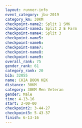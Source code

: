 ```yaml
---
layout: runner-info 
event_category: jbu-2019 
category_km: 30KM 
checkpoint-name2: Split 1 SMK 
checkpoint-name3: Split 2 E Farm 
checkpoint-name4: Split 3 
checkpoint-name5: 
checkpoint-name6: 
checkpoint-name7: 
checkpoint-name8: 
checkpoint-name9: 
overall_rank: 75
gender_rank: 61
category_rank: 20
bib: 32055
name: CHIA BOON KEK
distance: 30KM
category: 30KM Men Veteran
gender: Male
time: 4-13-16
start: 2-00-00
checkpoint2: 3-44-27
checkpoint3: 5-43-37
finish: 6-13-16
---
```

